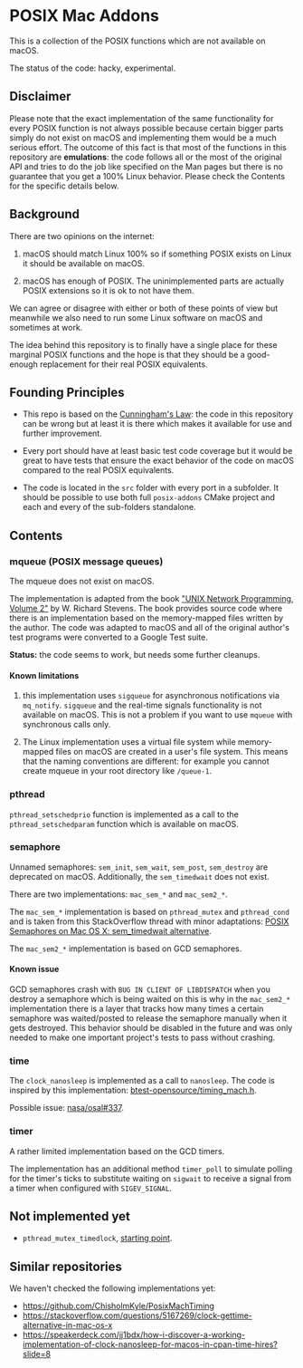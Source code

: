 # POSIX Mac Addons

This is a collection of the POSIX functions which are not available on macOS.

The status of the code: hacky, experimental.

## Disclaimer

Please note that the exact implementation of the same functionality for every
POSIX function is not always possible because certain bigger parts simply do not
exist on macOS and implementing them would be a much serious effort. The outcome
of this fact is that most of the functions in this repository are
**emulations**: the code follows all or the most of the original API and tries
to do the job like specified on the Man pages but there is no guarantee that you
get a 100% Linux behavior. Please check the Contents for the specific details
below.

## Background

There are two opinions on the internet:

1. macOS should match Linux 100% so if something POSIX exists on Linux it should
   be available on macOS.

2. macOS has enough of POSIX. The uninimplemented parts are actually POSIX
   extensions so it is ok to not have them.

We can agree or disagree with either or both of these points of view but
meanwhile we also need to run some Linux software on macOS and sometimes at
work.

The idea behind this repository is to finally have a single place for these
marginal POSIX functions and the hope is that they should be a good-enough
replacement for their real POSIX equivalents.

## Founding Principles

- This repo is based on the
  [Cunningham's Law](https://en.wikipedia.org/wiki/Ward_Cunningham#Cunningham%27s_Law):
  the code in this repository can be wrong but at least it is there which makes
  it available for use and further improvement.

- Every port should have at least basic test code coverage but it would be great
  to have tests that ensure the exact behavior of the code on macOS compared to
  the real POSIX equivalents.

- The code is located in the `src` folder with every port in a subfolder. It
  should be possible to use both full `posix-addons` CMake project and each and
  every of the sub-folders standalone.

## Contents

### mqueue (POSIX message queues)

The mqueue does not exist on macOS.

The implementation is adapted from the book
["UNIX Network Programming, Volume 2"](http://www.kohala.com/start/unpv22e/unpv22e.html)
by W. Richard Stevens. The book provides source code where there is an
implementation based on the memory-mapped files written by the author. The code
was adapted to macOS and all of the original author's test programs were
converted to a Google Test suite.

**Status:** the code seems to work, but needs some further cleanups.

#### Known limitations

1. this implementation uses `sigqueue` for asynchronous notifications via
   `mq_notify`. `sigqueue` and the real-time signals functionality is not
   available on macOS. This is not a problem if you want to use `mqueue` with
   synchronous calls only.

2. The Linux implementation uses a virtual file system while memory-mapped files
   on macOS are created in a user's file system. This means that the naming
   conventions are different: for example you cannot create mqueue in your root
   directory like `/queue-1`.

### pthread

`pthread_setschedprio` function is implemented as a call to the
`pthread_setschedparam` function which is available on macOS.

### semaphore

Unnamed semaphores: `sem_init`, `sem_wait`, `sem_post`, `sem_destroy` are
deprecated on macOS. Additionally, the `sem_timedwait` does not exist.

There are two implementations: `mac_sem_*` and `mac_sem2_*`.

The `mac_sem_*` implementation is based on `pthread_mutex` and `pthread_cond`
and is taken from this StackOverflow thread with minor adaptations:
[POSIX Semaphores on Mac OS X: sem_timedwait alternative](https://stackoverflow.com/a/48778462/598057).

The `mac_sem2_*` implementation is based on GCD semaphores.

#### Known issue

GCD semaphores crash with `BUG IN CLIENT OF LIBDISPATCH` when you destroy a
semaphore which is being waited on this is why in the `mac_sem2_*`
implementation there is a layer that tracks how many times a certain semaphore
was waited/posted to release the semaphore manually when it gets destroyed. This
behavior should be disabled in the future and was only needed to make one
important project's tests to pass without crashing.

### time

The `clock_nanosleep` is implemented as a call to `nanosleep`. The code is
inspired by this implementation:
[btest-opensource/timing_mach.h](https://github.com/samm-git/btest-opensource/blob/236d9a79b03c5c696832a1f5134c792a7ecb3ef1/timing_mach.h).

Possible issue:
[nasa/osal#337](https://github.com/nasa/osal/issues/337#issuecomment-570807421).

### timer

A rather limited implementation based on the GCD timers.

The implementation has an additional method `timer_poll` to simulate polling for
the timer's ticks to substitute waiting on `sigwait` to receive a signal from a
timer when configured with `SIGEV_SIGNAL`.

## Not implemented yet

- `pthread_mutex_timedlock`,
  [starting point](https://ponymail-vm.apache.org/_GUI_/thread.html/74ee9ce08237f9c26f8be10a1c1015ab058bb923f528f921c52497ad@%3Cdev.apr.apache.org%3E).

## Similar repositories

We haven't checked the following implementations yet:

- https://github.com/ChisholmKyle/PosixMachTiming
- https://stackoverflow.com/questions/5167269/clock-gettime-alternative-in-mac-os-x
- https://speakerdeck.com/jj1bdx/how-i-discover-a-working-implementation-of-clock-nanosleep-for-macos-in-cpan-time-hires?slide=8
